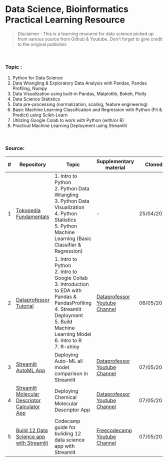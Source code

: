 # Data Science, Bioinformatics Practical Learning Resource

> Disclaimer : This is a learning resource for data science picked up from various source from Github & Youtube. Don't forget to give credit to the original publisher.

<br/>

### Topic :

1. Python for Data Science
2. Data Wrangling & Exploratory Data Analysis with Pandas, Pandas Profiling, Numpy
3. Data Visualization using built-in Pandas, Matplotlib, Bokeh, Plotly
4. Data Science Statistics
5. Data pre-processing (normalization, scaling, feature engineering)
6. Basic Machine Learning Classification and Regression with Python (Fit & Predict) using Scikit-Learn
7. Utilizing Google Colab to work with Python (with/or R)
8. Practical Machine Learning Deployment using Streamlit

<br/>

### Source:


| # | Repository                                                                      | Topic                                                                                                                                                                                 | Supplementary material                                                                    | Cloned     |
| --- | --------------------------------------------------------------------------------- | --------------------------------------------------------------------------------------------------------------------------------------------------------------------------------------- | ------------------------------------------------------------------------------------------- | ------------ |
| 1 | [Tokopedia Fundamentals](https://github.com/onlyphantom/tokopedia-fundamentals) | 1. Intro to Python<br/>2. Python Data Wrangling<br/>3. Python Data Visualization<br/>4. Python Statistics<br/>5. Python Machine Learning (Basic Classifier & Regression)                             | -                                                                                         | 25/04/2022 |
| 2 | [Dataprofessor Tutorial](https://github.com/dataprofessor)                      | 1. Intro to Python<br/>2. Intro to Google Collab<br/>3. Introduction to EDA with Pandas & PandasProfiling<br/>4. Streamlit Deployment<br/>5. Build Machine Learning Model<br/>6. Intro to R<br/>7. R-shiny | [Dataprofessor Youtube Channel](https://www.youtube.com/channel/UCV8e2g4IWQqK71bbzGDEI4Q) | 06/05/2022   |
| 3 | [Streamlit AutoML App](https://github.com/dataprofessor/ml-auto-app)                     | Deploying Auto-ML all model comparison in Streamlit | [Dataprofessor Youtube Channel](https://www.youtube.com/watch?v=ApxEBGbqTyQ&list=PLtqF5YXg7GLlUX95uiDdKOEJGrWPVJIhL) | 07/05/2022   |
| 4 | [Streamlit Molecular Descriptor Calculator App](https://github.com/dataprofessor/moldesc-app)                     | Deploying Chemical Molecular Descriptor App | [Dataprofessor Youtube Channel](https://www.youtube.com/watch?v=ApxEBGbqTyQ&list=PLtqF5YXg7GLlUX95uiDdKOEJGrWPVJIhL&index=4) | 07/05/2022   |
| 5 | [Build 12 Data Science app with Streamlit](https://github.com/dataprofessor/streamlit_freecodecamp)                     | Codecamp guide for buliding 12 data science app with Streamlit | [Freecodecamp Youtube Channel](https://www.youtube.com/watch?v=JwSS70SZdyM) | 07/05/2022   |
